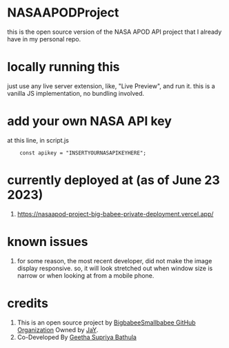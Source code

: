 # NASAAPODProject

this is the open source version of the NASA APOD API project that I already have in my personal repo.

# locally running this

just use any live server extension, like, "Live Preview", and run it. this is a vanilla JS implementation, no bundling involved.

# add your own NASA API key

at this line, in script.js

```
    const apikey = "INSERTYOURNASAPIKEYHERE";
```

# currently deployed at (as of June 23 2023)

1. https://nasaapod-project-big-babee-private-deployment.vercel.app/

# known issues

1. for some reason, the most recent developer, did not make the image display responsive. so, it will look stretched out when window size is narrow or when looking at from a mobile phone. 

# credits

1. This is an open source project by [BigbabeeSmallbabee GitHub Organization](https://github.com/BigbabeeSmallbabee) Owned by [JaY](https://github.com/Jay-study-nildana).
1. Co-Developed By [Geetha Supriya Bathula](https://github.com/geethabathula)


